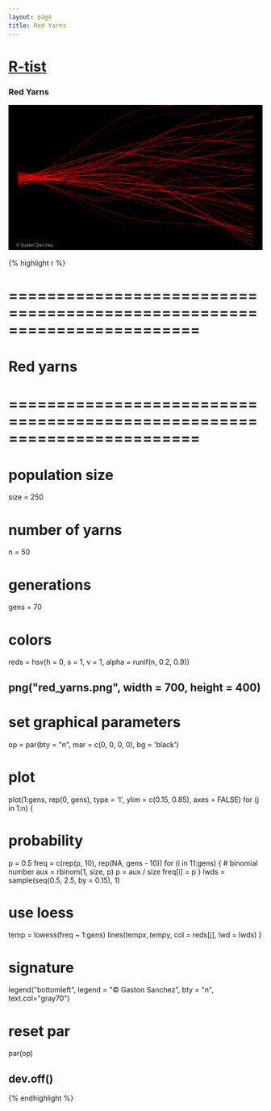 ```yaml
---
layout: page
title: Red Yarns
---
```


# [R-tist](/work/rtist)

### Red Yarns
![](/images/rtist/red_yarns.png)

{% highlight r %}
# ========================================================================
# Red yarns
# ========================================================================
# population size
size = 250
# number of yarns
n = 50
# generations
gens = 70
# colors
reds = hsv(h = 0, s = 1, v = 1, alpha = runif(n, 0.2, 0.9))


## png("red_yarns.png", width = 700, height = 400)
# set graphical parameters
op = par(bty = "n", mar = c(0, 0, 0, 0), bg = 'black')
# plot
plot(1:gens, rep(0, gens), type = 'l', ylim = c(0.15, 0.85), axes = FALSE)
for (j in 1:n)
{
  # probability
  p = 0.5
  freq = c(rep(p, 10), rep(NA, gens - 10))
  for (i in 11:gens)
  {
    # binomial number
    aux = rbinom(1, size, p)
    p = aux / size
    freq[i] = p
  }
  lwds = sample(seq(0.5, 2.5, by = 0.15), 1)
  # use loess
  temp = lowess(freq ~ 1:gens)
  lines(temp$x, temp$y, col = reds[j], lwd = lwds)
}
# signature
legend("bottomleft", legend = "© Gaston Sanchez", bty = "n", 
       text.col="gray70")
# reset par
par(op)
## dev.off()
{% endhighlight %}